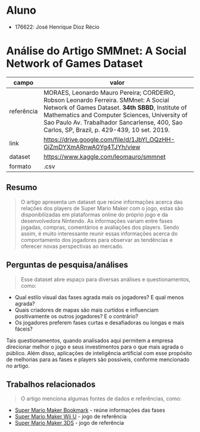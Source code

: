 # Aluno
* 176622: José Henrique Dioz Récio

# Análise do Artigo SMMnet: A Social Network of Games Dataset

| campo | valor |
|------------|----------------------------------------|
| referência | MORAES, Leonardo Mauro Pereira; CORDEIRO, Robson Leonardo Ferreira. SMMnet: A Social Network of Games Dataset. **34th SBBD**, Institute of Mathematics and Computer Sciences, University of Sao Paulo Av. Trabalhador Sancarlense, 400, Sao Carlos, SP, Brazil, p. 429-439, 10 set. 2019. |
| link       | <https://drive.google.com/file/d/1JbYl_OQzHH-GiZmDYXmARnwA0Yg4TJYh/view> |
| dataset | <https://www.kaggle.com/leomauro/smmnet> |
| formato | .csv |

## Resumo

> O artigo apresenta um dataset que reúne informações acerca das relações dos players de Super Mario Maker com o jogo, estas são disponibilizadas em plataformas online do próprio jogo e da desenvolvedora Nintendo. As informações variam entre fases jogadas, compras, comentários e avaliações dos players. Sendo assim, é muito interessante reunir essas informações acerca do comportamento dos jogadores para observar as tendências e oferecer novas perspectivas ao mercado.

## Perguntas de pesquisa/análises

> Esse dataset abre espaço para diversas análises e questionamentos, como:
* Qual estilo visual das fases agrada mais os jogadores? E qual menos agrada?
* Quais criadores de mapas são mais curtidos e influenciam positivamente os outros jogadores? E o contrário?
* Os jogadores preferem fases curtas e desafiadoras ou longas e mais fáceis?

Tais questionamentos, quando analisados aqui permitem a empresa direcionar melhor o jogo e seus investimentos para o que mais agrada o público. Além disso, aplicações de inteligência artificial com esse propósito de melhorias para as fases e players são possíveis, conforme mencionado no artigo.

## Trabalhos relacionados

> O artigo menciona algumas fontes de dados e referências, como:

* [Super Mario Maker Bookmark](https://supermariomakerbookmark.nintendo.net/index_en-US.html) - reúne informações das fases
* [Super Mario Maker Wii U](https://www.nintendo.com/games/detail/super-mario-maker-wii-u/) - jogo de referência
* [Super Mario Maker 3DS](https://www.nintendo.com/games/detail/super-mario-maker-for-nintendo-3ds/) - jogo de referência
